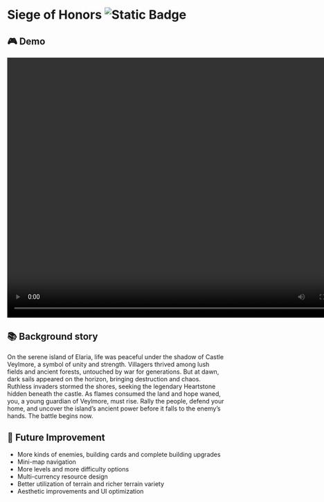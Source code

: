 # Siege of Honors ![Static Badge](https://img.shields.io/badge/Unity-RTS-blue)
## 🎮 Demo
<video src="./demo.mp4" autoplay="true" controls="controls" width="800" height="600"></video>
## 📚 Background story
  On the serene island of Elaria, life was peaceful under the shadow of Castle Veylmore, a symbol of unity and strength. Villagers thrived among lush fields and ancient forests, untouched by war for generations. But at dawn, dark sails appeared on the horizon, bringing destruction and chaos. Ruthless invaders stormed the shores, seeking the legendary Heartstone hidden beneath the castle. As flames consumed the land and hope waned, you, a young guardian of Veylmore, must rise. Rally the people, defend your home, and uncover the island’s ancient power before it falls to the enemy’s hands. The battle begins now.

## 🚀 Future Improvement
- More kinds of enemies, building cards and complete building upgrades
- Mini-map navigation
- More levels and more difficulty options
- Multi-currency resource design
- Better utilization of terrain and richer terrain variety
- Aesthetic improvements and UI optimization

